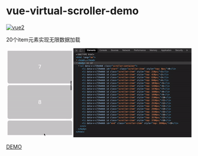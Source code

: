 # vue-virtual-scroller-demo

[![vue2](https://img.shields.io/badge/vue-2.x-brightgreen.svg)](https://vuejs.org/)


20个item元素实现无限数据加载

![capture](./src/assets/capture.gif)


[DEMO](https://75x7p.csb.app/)